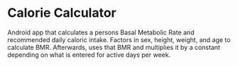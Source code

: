 # Calorie Calculator
Android app that calculates a persons Basal Metabolic Rate and recommended daily caloric intake.
Factors in sex, height, weight, and age to calculate BMR. Afterwards, uses that BMR and multiplies it by a constant depending on what
is entered for active days per week. 
